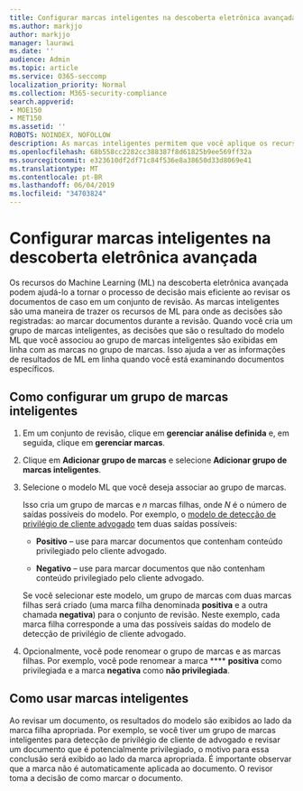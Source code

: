 ```yaml
---
title: Configurar marcas inteligentes na descoberta eletrônica avançada
ms.author: markjjo
author: markjjo
manager: laurawi
ms.date: ''
audience: Admin
ms.topic: article
ms.service: O365-seccomp
localization_priority: Normal
ms.collection: M365-security-compliance
search.appverid:
- MOE150
- MET150
ms.assetid: ''
ROBOTS: NOINDEX, NOFOLLOW
description: As marcas inteligentes permitem que você aplique os recursos de aprendizado da máquina ao revisar o conteúdo em uma ocorrência de descoberta eletrônica avançada. Use grupos de marcas inteligentes para exibir os resultados dos modelos de detecção de aprendizagem de máquina, como o modelo de privilégio de cliente advogado.
ms.openlocfilehash: 68b558cc2282cc388387f8d61825b9ee569ff32a
ms.sourcegitcommit: e323610df2df71c84f536e8a38650d33d8069e41
ms.translationtype: MT
ms.contentlocale: pt-BR
ms.lasthandoff: 06/04/2019
ms.locfileid: "34703824"
---
```

# <a name="set-up-smart-tags-in-advanced-ediscovery"></a>Configurar marcas inteligentes na descoberta eletrônica avançada

Os recursos do Machine Learning (ML) na descoberta eletrônica avançada podem ajudá-lo a tornar o processo de decisão mais eficiente ao revisar os documentos de caso em um conjunto de revisão. As marcas inteligentes são uma maneira de trazer os recursos de ML para onde as decisões são registradas: ao marcar documentos durante a revisão. Quando você cria um grupo de marcas inteligentes, as decisões que são o resultado do modelo ML que você associou ao grupo de marcas inteligentes são exibidas em linha com as marcas no grupo de marcas. Isso ajuda a ver as informações de resultados de ML em linha quando você está examinando documentos específicos.

## <a name="how-to-set-up-a-smart-tag-group"></a>Como configurar um grupo de marcas inteligentes

1. Em um conjunto de revisão, clique em **gerenciar análise definida** e, em seguida, clique em **gerenciar marcas**.

2. Clique em **Adicionar grupo de marcas** e selecione **Adicionar grupo de marcas inteligentes**.

3. Selecione o modelo ML que você deseja associar ao grupo de marcas.
    
   Isso cria um grupo de marcas e *n* marcas filhas, onde *N* é o número de saídas possíveis do modelo. Por exemplo, o [modelo de detecção de privilégio de cliente advogado](attorney-privilege-detection.md) tem duas saídas possíveis: 

   - **Positivo** – use para marcar documentos que contenham conteúdo privilegiado pelo cliente advogado.
   
   - **Negativo** – use para marcar documentos que não contenham conteúdo privilegiado pelo cliente advogado.
    
    Se você selecionar este modelo, um grupo de marcas com duas marcas filhas será criado (uma marca filha denominada **positiva** e a outra chamada **negativa**) para o conjunto de revisão. Neste exemplo, cada marca filha corresponde a uma das possíveis saídas do modelo de detecção de privilégio de cliente advogado.

4. Opcionalmente, você pode renomear o grupo de marcas e as marcas filhas. Por exemplo, você pode renomear a marca **** **positiva** como privilegiada e a marca **negativa** como **não privilegiada**.

## <a name="how-to-use-smart-tags"></a>Como usar marcas inteligentes

Ao revisar um documento, os resultados do modelo são exibidos ao lado da marca filha apropriada. Por exemplo, se você tiver um grupo de marcas inteligentes para detecção de privilégio de cliente de advogado e revisar um documento que é potencialmente privilegiado, o motivo para essa conclusão será exibido ao lado da marca apropriada. É importante observar que a marca não é automaticamente aplicada ao documento. O revisor toma a decisão de como marcar o documento.